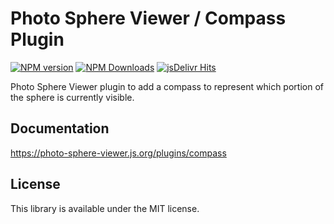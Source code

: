 # Photo Sphere Viewer / Compass Plugin

[![NPM version](https://img.shields.io/npm/v/@photo-sphere-viewer/compass-plugin?logo=npm)](https://www.npmjs.com/package/@photo-sphere-viewer/compass-plugin)
[![NPM Downloads](https://img.shields.io/npm/dm/@photo-sphere-viewer/compass-plugin?color=f86036&label=npm&logo=npm)](https://www.npmjs.com/package/@photo-sphere-viewer/compass-plugin)
[![jsDelivr Hits](https://img.shields.io/jsdelivr/npm/hm/@photo-sphere-viewer/compass-plugin?color=%23f86036&logo=jsdelivr)](https://www.jsdelivr.com/package/npm/@photo-sphere-viewer/compass-plugin)

Photo Sphere Viewer plugin to add a compass to represent which portion of the sphere is currently visible.

## Documentation

https://photo-sphere-viewer.js.org/plugins/compass

## License

This library is available under the MIT license.

